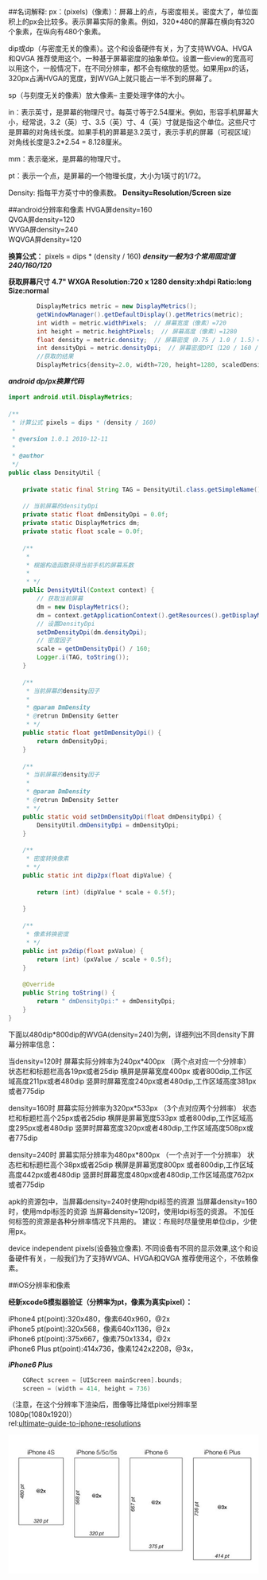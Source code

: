 
##名词解释:
px：(pixels)（像素）：屏幕上的点，与密度相关。密度大了，单位面积上的px会比较多。表示屏幕实际的象素。例如，320*480的屏幕在横向有320个象素，在纵向有480个象素。

dip或dp（与密度无关的像素）。这个和设备硬件有关，为了支持WVGA、HVGA和QVGA 推荐使用这个。一种基于屏幕密度的抽象单位。设置一些view的宽高可以用这个，一般情况下，在不同分辨率，都不会有缩放的感觉。如果用px的话，320px占满HVGA的宽度，到WVGA上就只能占一半不到的屏幕了。

sp（与刻度无关的像素）放大像素– 主要处理字体的大小。

in：表示英寸，是屏幕的物理尺寸。每英寸等于2.54厘米。例如，形容手机屏幕大小，经常说，3.2（英）寸、3.5（英）寸、4（英）寸就是指这个单位。这些尺寸是屏幕的对角线长度。如果手机的屏幕是3.2英寸，表示手机的屏幕（可视区域）对角线长度是3.2*2.54 = 8.128厘米。

mm：表示毫米，是屏幕的物理尺寸。

pt：表示一个点，是屏幕的一个物理长度，大小为1英寸的1/72。

Density: 指每平方英寸中的像素数。
**Density=Resolution/Screen size**<br>


##android分辨率和像素
HVGA屏density=160<br>
QVGA屏density=120<br>
WVGA屏density=240<br>
WQVGA屏density=120<br>

**换算公式：**
pixels = dips * (density / 160)
***density一般为3个常用固定值240/160/120***

**获取屏幕尺寸 4.7" WXGA Resolution:720 x 1280  density:xhdpi Ratio:long Size:normal**
```java
        DisplayMetrics metric = new DisplayMetrics();
        getWindowManager().getDefaultDisplay().getMetrics(metric);
        int width = metric.widthPixels;  // 屏幕宽度（像素）=720
        int height = metric.heightPixels;  // 屏幕高度（像素）=1280
        float density = metric.density;  // 屏幕密度（0.75 / 1.0 / 1.5）=2.0
        int densityDpi = metric.densityDpi;  // 屏幕密度DPI（120 / 160 / 240）=320
        //获取的结果
        DisplayMetrics{density=2.0, width=720, height=1280, scaledDensity=2.0, xdpi=320.0, ydpi=320.0}
```
***android dp/px换算代码***
```java
import android.util.DisplayMetrics;

/**
 * 计算公式 pixels = dips * (density / 160)
 * 
 * @version 1.0.1 2010-12-11
 * 
 * @author
 */
public class DensityUtil {
	
	private static final String TAG = DensityUtil.class.getSimpleName();
	
	// 当前屏幕的densityDpi
	private static float dmDensityDpi = 0.0f;
	private static DisplayMetrics dm;
	private static float scale = 0.0f;

	/**
	 * 
	 * 根据构造函数获得当前手机的屏幕系数
	 * 
	 * */
	public DensityUtil(Context context) {
		// 获取当前屏幕
		dm = new DisplayMetrics();
		dm = context.getApplicationContext().getResources().getDisplayMetrics();
		// 设置DensityDpi
		setDmDensityDpi(dm.densityDpi);
		// 密度因子
		scale = getDmDensityDpi() / 160;
		Logger.i(TAG, toString());
	}

	/**
	 * 当前屏幕的density因子
	 * 
	 * @param DmDensity
	 * @retrun DmDensity Getter
	 * */
	public static float getDmDensityDpi() {
		return dmDensityDpi;
	}

	/**
	 * 当前屏幕的density因子
	 * 
	 * @param DmDensity
	 * @retrun DmDensity Setter
	 * */
	public static void setDmDensityDpi(float dmDensityDpi) {
		DensityUtil.dmDensityDpi = dmDensityDpi;
	}

	/**
	 * 密度转换像素
	 * */
	public static int dip2px(float dipValue) {

		return (int) (dipValue * scale + 0.5f);

	}

	/**
	 * 像素转换密度
	 * */
	public int px2dip(float pxValue) {
		return (int) (pxValue / scale + 0.5f);
	}

	@Override
	public String toString() {
		return " dmDensityDpi:" + dmDensityDpi;
	}
}
```

下面以480dip*800dip的WVGA(density=240)为例，详细列出不同density下屏幕分辨率信息：

当density=120时 屏幕实际分辨率为240px*400px （两个点对应一个分辨率）
状态栏和标题栏高各19px或者25dip
横屏是屏幕宽度400px 或者800dip,工作区域高度211px或者480dip
竖屏时屏幕宽度240px或者480dip,工作区域高度381px或者775dip

density=160时 屏幕实际分辨率为320px*533px （3个点对应两个分辨率）
状态栏和标题栏高个25px或者25dip
横屏是屏幕宽度533px 或者800dip,工作区域高度295px或者480dip
竖屏时屏幕宽度320px或者480dip,工作区域高度508px或者775dip

density=240时 屏幕实际分辨率为480px*800px （一个点对于一个分辨率）
状态栏和标题栏高个38px或者25dip
横屏是屏幕宽度800px 或者800dip,工作区域高度442px或者480dip
竖屏时屏幕宽度480px或者480dip,工作区域高度762px或者775dip

apk的资源包中，当屏幕density=240时使用hdpi标签的资源
当屏幕density=160时，使用mdpi标签的资源
当屏幕density=120时，使用ldpi标签的资源。
不加任何标签的资源是各种分辨率情况下共用的。
建议：布局时尽量使用单位dip，少使用px。

device independent pixels(设备独立像素). 不同设备有不同的显示效果,这个和设备硬件有关，一般我们为了支持WVGA、HVGA和QVGA 推荐使用这个，不依赖像素。

##iOS分辨率和像素

**经新xcode6模拟器验证（分辨率为pt，像素为真实pixel）：**

iPhone4 pt(point):320x480，像素640x960，@2x<br>
iPhone5 pt(point):320x568，像素640x1136，@2x<br>
iPhone6 pt(point):375x667，像素750x1334，@2x<br>
iPhone6 Plus pt(point):414x736，像素1242x2208，@3x，

***iPhone6 Plus***
```objective-c
    CGRect screen = [UIScreen mainScreen].bounds;
    screen = (width = 414, height = 736)
```
（注意，在这个分辨率下渲染后，图像等比降低pixel分辨率至1080p(1080x1920)）<br>
rel:[ultimate-guide-to-iphone-resolutions](http://www.paintcodeapp.com/news/ultimate-guide-to-iphone-resolutions)

![iphone_resolutions](uploads/iphone_resolutions.jpg)